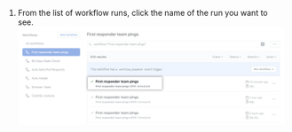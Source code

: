 1. From the list of workflow runs, click the name of the run you want to see. ![ワークフローの実行の名前](/assets/images/help/repository/run-name.png)
